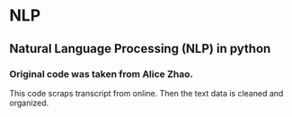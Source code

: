 # NLP

## Natural Language Processing (NLP) in python

### Original code was taken from Alice Zhao.

This code scraps transcript from online.
Then the text data is cleaned and organized.
